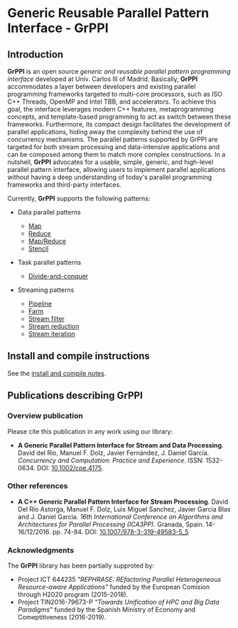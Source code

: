 # Generic Reusable Parallel Pattern Interface - GrPPI

## Introduction ##

**GrPPI** is an open source *generic and reusable parallel pattern programming interface* developed at Univ. Carlos III of Madrid. Basically, **GrPPI** accommodates a layer between developers and existing parallel programming frameworks targeted to multi-core processors, such as ISO C++ Threads, OpenMP and Intel TBB, and accelerators. To achieve this goal, the interface leverages modern C++ features, metaprogramming concepts, and template-based programming to act as switch between these frameworks. Furthermore, its compact design facilitates the development of parallel applications, hiding away the complexity behind the use of concurrency mechanisms. The parallel patterns supported by GrPPI are targeted for both stream processing and data-intensive applications and can be composed among them to match more complex constructions. In a nutshell, **GrPPI** advocates for a usable, simple, generic, and high-level parallel pattern interface, allowing users to implement parallel applications without having a deep understanding of today's parallel programming frameworks and third-party interfaces.

Currently, **GrPPI** supports the following patterns:

  * Data parallel patterns
    * [Map](doc/map.md)
    * [Reduce](doc/reduce.md)
    * [Map/Reduce](doc/map-reduce.md)
    * [Stencil](doc/stencil.md)

  * Task parallel patterns
    * [Divide-and-conquer](doc/divide-conquer.md)

  * Streaming patterns
    * [Pipeline](doc/pipeline.md)
    * [Farm](doc/farm.md)
    * [Stream filter](doc/stream-filter.md)
    * [Stream reduction](doc/stream-reduce.md)
    * [Stream iteration](doc/stream-iteration.md)

## Install and compile instructions

See the [install and compile notes](doc/install-notes.md).

## Publications describing GrPPI

### Overview publication

Please cite this publication in any work using our library:

* **A Generic Parallel Pattern Interface for Stream and Data Processing**. David del Rio, Manuel F. Dolz, Javier Fernández, J. Daniel García. *Concurrency and Computation: Practice and Experience*. ISSN: 1532-0634. DOI: [10.1002/cpe.4175](http://dx.doi.org/10.1002/cpe.4175).


### Other references

* **A C++ Generic Parallel Pattern Interface for Stream Processing**. David Del Río Astorga, Manuel F. Dolz, Luis Miguel Sanchez, Javier Garcia Blas and J. Daniel Garcia. *16th International Conference on Algorithms and Architectures for Parallel Processing (ICA3PP)*. Granada, Spain. 14-16/12/2016. pp. 74-84. DOI: [10.1007/978-3-319-49583-5_5](http://dx.doi.org/10.1007/978-3-319-49583-5_5)

### Acknowledgments

The **GrPPI** library has been partially supproted by:

* Project ICT 644235 *"REPHRASE: REfactoring Parallel Heterogeneous Resource-aware Applications"* funded by the European Comision through H2020 program (2015-2018).
* Project TIN2016-79673-P *“Towards Unification of HPC and Big Data Paradigms”* funded by the Spanish Ministry of Economy and Comeptitiveness (2016-2019).
